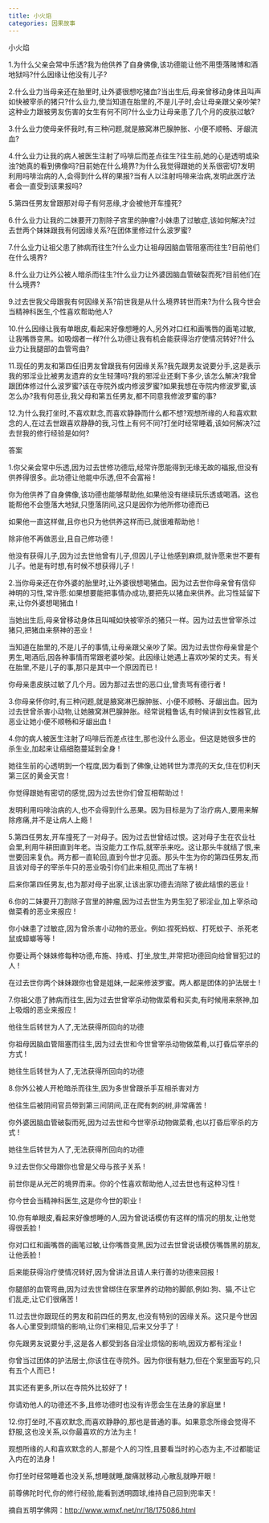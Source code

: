 ```yaml
---
title: 小火焰
categories: 因果故事
---
```




小火焰

1.为什么父亲会常中乐透?我为他供养了自身佛像,该功德能让他不用堕落赌博和酒地狱吗?什么因缘让他没有儿子?

2.什么业力当母亲还在胎里时,让外婆很想吃猪血?当出生后,母亲曾移动身体且叫声如快被宰杀的猪只?什么业力,使当知道在胎里的,不是儿子时,会让母亲跟父亲吵架?这种业力跟被男友伤害的女生有何不同?什么业力让母亲患了几个月的皮肤过敏?

3.什么业力使母亲怀我时,有三种问题,就是腋窝淋巴腺肿胀、小便不顺畅、牙龈流血?

4.什么业力让我的病人被医生注射了吗啡后而差点往生?往生前,她的心是透明或染浊?她真的看到佛像吗?目前她在什么境界?为什么我觉得跟她的关系很密切?发明利用吗啡治病的人,会得到什么样的果报?当有人以注射吗啡来治病,发明此医疗法者会一直受到该果报吗?

5.第四任男友曾跟那对母子有何恶缘,才会被他开车撞死?

6.什么业力让我的二妹要开刀割除子宫里的肿瘤?小妹患了过敏症,该如何解决?过去世两个妹妹跟我有何因缘关系?在团体里修过什么波罗蜜?

7.什么业力让祖父患了肺病而往生?什么业力让祖母因脑血管阻塞而往生?目前他们在什么境界?

8.什么业力让外公被人暗杀而往生?什么业力让外婆因脑血管破裂而死?目前他们在什么境界?

9.过去世我父母跟我有何因缘关系?前世我是从什么境界转世而来?为什么我今世会当精神科医生,个性喜欢帮助他人?

10.什么因缘让我有单眼皮,看起来好像想睡的人,另外对口红和画嘴唇的画笔过敏,让我嘴唇变黑。如吸烟者一样?什么功德让我有机会能获得治疗使情况转好?什么业力让我腿部的血管弯曲?

11.现任的男友和第四任旧男友曾跟我有何因缘关系?我先跟男友说要分手,这是表示我的邪淫业比被男友遗弃的女生轻薄吗?我的邪淫业还剩下多少,该怎么解决?我曾跟团体修过什么波罗蜜?该在寺院外或内修波罗蜜?如果我想在寺院内修波罗蜜,该怎么办?我有何恶业,我父母和第五任男友,都不同意我修波罗蜜的事?

12.为什么我打坐时,不喜欢默念,而喜欢静静而什么都不想?观想所缘的人和喜欢默念的人,在过去世跟喜欢静静的我,习性上有何不同?打坐时经常睡着,该如何解决?过去世我的修行经验是如何?

答案

1.你父亲会常中乐透,因为过去世修功德后,经常许愿能得到无缘无故的福报,但没有供养得很多。此功德让他能中乐透,但不会富裕 !

你为他供养了自身佛像,该功德也能够帮助他,如果他没有继续玩乐透或喝酒。这也能帮他不会堕落大地狱,只堕落阴间,这只是因你为他所修功德而已

如果他一直这样做,且你也只为他供养这样而已,就很难帮助他 !

除非他不再做恶业,且自己修功德 !

他没有获得儿子,因为过去世他曾有儿子,但因儿子让他感到麻烦,就许愿来世不要有儿子。他是有时想,有时候不想获得儿子 !

2.当你母亲还在你外婆的胎里时,让外婆很想喝猪血。因为过去世你母亲曾有信仰神明的习性,常许愿:如果想要能把事情办成功,要把先以猪血来供养。此习性延留下来,让你外婆想喝猪血 !

当她出生后,母亲曾移动身体且叫喊如快被宰杀的猪只一样。因为过去世曾宰杀过猪只,把猪血来祭神的恶业 !

当知道在胎里的,不是儿子的事情,让母亲跟父亲吵了架。因为过去世你母亲曾是个男生,喝酒后,因各种事情而常跟老婆吵架。此因缘让她遇上喜欢吵架的丈夫。有关在胎里,不是儿子的事,那只是其中一个原因而已 !

你母亲患皮肤过敏了几个月。因为那过去世的恶口业,曾责骂有德行者 !

3.你母亲怀你时,有三种问题,就是腋窝淋巴腺肿胀、小便不顺畅、牙龈出血。因为过去世曾杀害小动物,让她腋窝淋巴腺肿胀。经常说粗鲁话,有时候讲到女性器官,此恶业让她小便不顺畅和牙龈出血 !

4.你的病人被医生注射了吗啡后而差点往生,那也没什么恶业。但这是她很多世的杀生业,加起来让癌细胞蔓延到全身 !

她往生前的心透明到一个程度,因为看到了佛像,让她转世为漂亮的天女,住在忉利天第三区的黄金天宫 !

你觉得跟她有密切的感觉,因为过去世你们曾互相帮助过 !

发明利用吗啡治病的人,也不会得到什么恶果。因为目标是为了治疗病人,要用来解除疼痛,并不是让病人上瘾 !

5.第四任男友,开车撞死了一对母子。因为过去世曾结过恨。这对母子生在农业社会里,利用牛耕田直到年老。当没能力工作后,就宰杀来吃。这让那头牛就结了恨,来世要回来复仇。两方都一直轮回,直到今世才见面。那头牛生为你的第四任男友,而且该对母子的宰杀牛只的恶业吸引你们此来相见,而出了车祸 !

后来你第四任男友,也为那对母子出家,让该出家功德去消除了彼此结恨的恶业 !

6.你的二妹要开刀割除子宫里的肿瘤,因为过去世生为男生犯了邪淫业,加上宰杀动做菜肴的恶业来报应 !

你小妹患了过敏症,因为曾杀害小动物的恶业。例如:捏死蚂蚁、打死蚊子、杀死老鼠或蟑螂等等 !

你要让两个妹妹修每种功德,布施、持戒、打坐,放生,并常把功德回向给曾冒犯过的人 !

在过去世你两个妹妹跟你也曾是姐妹,一起来修波罗蜜。两人都是团体的护法居士 !

7.你祖父患了肺病而往生,因为过去世曾宰杀动物做菜肴和买卖,有时候用来祭神,加上吸烟的恶业来报应 !

他往生后转世为人了,无法获得所回向的功德

你祖母因脑血管阻塞而往生,因为过去世和今世曾宰杀动物做菜肴,以打昏后宰杀的方式 !

她往生后转世为人了,无法获得所回向的功德

8.你外公被人开枪暗杀而往生,因为多世曾跟杀手互相杀害对方

他往生后被阴间官员带到第三间阴间,正在爬有刺的树,非常痛苦 !

你外婆因脑血管破裂而死,因为过去世和今世宰杀动物做菜肴,也以打昏后宰杀的方式 !

她往生后转世为人了,无法获得所回向的功德

9.过去世你父母跟你也曾是父母与孩子关系 !

前世你是从光芒的境界而来。你的个性喜欢帮助他人,过去世也有这种习性 !

你今世会当精神科医生,这是你今世的职业 !

10.你有单眼皮,看起来好像想睡的人,因为曾说话模仿有这样的情况的朋友,让他觉得很丢脸 !

你对口红和画嘴唇的画笔过敏,让你嘴唇变黑,因为过去世曾说话模仿嘴唇黑的朋友,让他丢脸 !

后来能获得治疗使情况转好,因为曾讲法且请人来行善的功德来回报 !

你腿部的血管弯曲,因为过去世曾绑住在家里养的动物的脚部,例如:狗、猫,不让它们乱走,让它们很痛苦 !

11.过去世你跟现任的男友和前四任的男友,也没有特别的因缘关系。这只是今世因各人心里受到烦恼的影响,让你们来相见,后来又分手了 !

你先跟男友说要分手,这是各人都受到各自淫业烦恼的影响,因双方都有淫业 !

你曾当过团体的护法居士,你该住在寺院外。因为你很有魅力,但在个案里面写的,只有五个人而已 !

其实还有更多,所以在寺院外比较好了 !

你请劝他人的功德还不多,且修功德时也没有许愿会生在法身的家庭里 !

12.你打坐时,不喜欢默念,而喜欢静静的,那也是普通的事。如果意念所缘会觉得不舒服,这也没关系,以你最喜欢的方法为主 !

观想所缘的人和喜欢默念的人,那是个人的习性,且要看当时的心态为主,不过都能证入内在的法身 !

你打坐时经常睡着也没关系,想睡就睡,酸痛就移动,心散乱就睁开眼 !

前尊佛陀时代,你的修行经验,能看到透明圆球,维持自己回到兜率天 !

摘自五明学佛网：http://www.wmxf.net/nr/18/175086.html